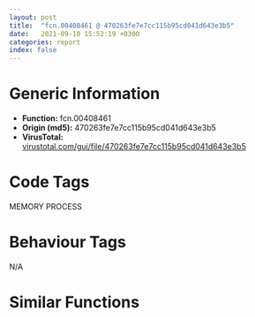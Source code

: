 ```yaml
---
layout: post
title:  "fcn.00408461 @ 470263fe7e7cc115b95cd041d643e3b5"
date:   2021-09-10 15:52:19 +0300
categories: report
index: false
---
```


# Generic Information
- **Function:** fcn.00408461
- **Origin (md5):** 470263fe7e7cc115b95cd041d643e3b5
- **VirusTotal:** [virustotal.com/gui/file/470263fe7e7cc115b95cd041d643e3b5][virustotal_ref]

# Code Tags
<span class="tag" id="MEMORY">MEMORY</span>
<span class="tag" id="PROCESS">PROCESS</span>


# Behaviour Tags
<span class="bhv-tag" id="na">N/A</span>

# Similar Functions
<script type="text/javascript" src="https://www.gstatic.com/charts/loader.js"></script>
<script type="text/javascript">

    google.charts.load('current', {'packages':['corechart']});
    google.charts.setOnLoadCallback(drawChart);

    function drawChart() {
    var data = new google.visualization.DataTable();
        data.addColumn('number', 'X');
        data.addColumn('number', 'Y');
        data.addColumn({type: 'string', role: 'tooltip', 'p': {'html': true}});
        data.addColumn({'type': 'string', 'role': 'style'});
        
        data.addRows([
    [0, 0, '<b><a href="/report/fcn.00408461@470263fe7e7cc115b95cd041d643e3b5">fcn.00408461</a><br>@470263fe7e7cc115b95cd041d643e3b5</b><br>push ebp<br>mov ebp, esp<br>sub esp, 0x48<br>push ebx<br>push esi<br>mov esi, dword[sym.imp.KERNEL32.dll_VirtualAlloc]<br>mov ebx, 0x3000<br>push edi<br>push 4<br>push ebx<br>push 0x400<br>xor eax, eax<br>push eax<br>call esi<br>mov edi, dword[ebp+8]<br>push 4<br>push ebx<br>push 4<br>xor ebx, ebx<br>mov dword[edi], eax<br>push ebx<br>mov dword[ebp-0x48], str.AVP.EXE<br>mov dword[ebp-0x44], str.ekrn.exe<br>mov dword[ebp-0x40], str.avgnt.exe<br>mov dword[ebp-0x3c], str.ashDisp.exe<br>mov dword[ebp-0x38], str.NortonAntiBot.exe<br>mov dword[ebp-0x34], str.Mcshield.exe<br>mov dword[ebp-0x30], str.avengine.exe<br>mov dword[ebp-0x2c], str.cmdagent.exe<br>mov dword[ebp-0x28], str.smc.exe<br>mov dword[ebp-0x24], str.persfw.exe<br>mov dword[ebp-0x20], str.pccpfw.exe<br>mov dword[ebp-0x1c], str.fsguiexe.exe<br>mov dword[ebp-0x18], str.cfp.exe<br>mov dword[ebp-0x14], str.msmpeng.exe<br>call esi<br>mov esi, eax<br>test esi, esi<br>jne 0x408500<br>xor eax, eax<br>jmp 0x408634<br>push ebx<br>push 2<br>mov dword[esi], 0x22c<br>call dword[sym.imp.KERNEL32.dll_CreateToolhelp32Snapshot]<br>mov dword[ebp-0x10], eax<br>cmp eax, 0xffffffff<br>jne 0x408526<br>push 0x8000<br>push ebx<br>push esi<br>call dword[sym.imp.KERNEL32.dll_VirtualFree]<br>jmp 0x4084f9<br>push esi<br>xor ecx, ecx<br>mov dword[ebp-8], ebx<br>push eax<br>mov dword[ebp+8], ebx<br>mov dword[ebp-4], ecx<br>call dword[sym.imp.KERNEL32.dll_Process32FirstW]<br>test eax, eax<br>je 0x408608<br>cmp dword[ebp-4], 0<br>jne 0x4085e3<br>xor eax, eax<br>lea ecx, [esi+0x24]<br>mov dword[ebp-0xc], eax<br>push ecx<br>push dword[ebp+eax*4-0x48]<br>call dword[sym.imp.KERNEL32.dll_lstrcmpiW]<br>test eax, eax<br>je 0x408573<br>mov eax, dword[ebp-0xc]<br>lea ecx, [esi+0x24]<br>inc eax<br>mov dword[ebp-0xc], eax<br>cmp eax, 0xe<br>jb 0x408553<br>jmp 0x4085c6<br>xor eax, eax<br>cmp dword[ebp+8], eax<br>lea ebx, [eax+1]<br>lea eax, [esi+0x24]<br>push eax<br>push dword[edi]<br>jne 0x40858b<br>call dword[sym.imp.KERNEL32.dll_lstrcpyW]<br>jmp 0x408591<br>call dword[sym.imp.KERNEL32.dll_lstrcatW]<br>push 0x41a638<br>push dword[edi]<br>call dword[sym.imp.KERNEL32.dll_lstrcatW]<br>inc dword[ebp+8]<br>lea eax, [esi+0x24]<br>push eax<br>call dword[sym.imp.KERNEL32.dll_lstrlenW]<br>mov ecx, dword[ebp-8]<br>push 1<br>lea ecx, [ecx+eax*2]<br>mov eax, dword[ebp-4]<br>cmp ecx, 0x3c0<br>mov dword[ebp-8], ecx<br>pop ecx<br>cmova eax, ecx<br>mov dword[ebp-4], eax<br>push esi<br>push dword[ebp-0x10]<br>call dword[sym.imp.KERNEL32.dll_Process32NextW]<br>test eax, eax<br>je 0x4085e3<br>call dword[sym.imp.KERNEL32.dll_GetLastError]<br>cmp eax, 0x12<br>jne 0x408541<br>test ebx, ebx<br>je 0x408600<br>mov eax, dword[edi]<br>xor ecx, ecx<br>cmp word[eax], cx<br>je 0x408600<br>push eax<br>call dword[sym.imp.KERNEL32.dll_lstrlenW]<br>mov ecx, dword[edi]<br>xor edx, edx<br>mov word[ecx+eax*2-2], dx<br>mov eax, dword[ebp+0xc]<br>mov ecx, dword[ebp-8]<br>mov dword[eax], ecx<br>push 0x8000<br>xor eax, eax<br>push eax<br>push esi<br>mov esi, dword[sym.imp.KERNEL32.dll_VirtualFree]<br>call esi<br>push dword[ebp-0x10]<br>call dword[sym.imp.KERNEL32.dll_CloseHandle]<br>test ebx, ebx<br>jne 0x408632<br>push 0x8000<br>xor eax, eax<br>push eax<br>push dword[edi]<br>call esi<br>mov eax, ebx<br>pop edi<br>pop esi<br>pop ebx<br>mov esp, ebp<br>pop ebp<br>ret 8<br><eoc> ', 'point { fill-color: #e0440e; }'],

        ]);

    var options = {
        title: 'Similarity Plot',
        legend: 'none',
        colors: ['#dedbd9', '#e6693e', '#ec8f6e', '#f3b49f', '#f6c7b6'],
        tooltip: {isHtml: true, trigger: 'both'},
        explorer: {
        actions: ["dragToZoom", "rightClickToReset"],
        },
        chartArea: {
        width: '80%',
        height: '80%'
        },
        width: '100%',
        height: '100%'
    };

    var chart = new google.visualization.ScatterChart(document.getElementById('chart_div'));

    chart.draw(data, options);
    }
    
</script>


<div id="chart_div" style="width: 100%px; height: 100%;"></div>

# Disassembled Code
{% highlight nasm %}

push ebp
mov ebp, esp
sub esp, 0x48
push ebx
push esi
mov esi, dword[sym.imp.KERNEL32.dll_VirtualAlloc]
mov ebx, 0x3000
push edi
push 4
push ebx
push 0x400
xor eax, eax
push eax
call esi
mov edi, dword[ebp+8]
push 4
push ebx
push 4
xor ebx, ebx
mov dword[edi], eax
push ebx
mov dword[ebp-0x48], str.AVP.EXE
mov dword[ebp-0x44], str.ekrn.exe
mov dword[ebp-0x40], str.avgnt.exe
mov dword[ebp-0x3c], str.ashDisp.exe
mov dword[ebp-0x38], str.NortonAntiBot.exe
mov dword[ebp-0x34], str.Mcshield.exe
mov dword[ebp-0x30], str.avengine.exe
mov dword[ebp-0x2c], str.cmdagent.exe
mov dword[ebp-0x28], str.smc.exe
mov dword[ebp-0x24], str.persfw.exe
mov dword[ebp-0x20], str.pccpfw.exe
mov dword[ebp-0x1c], str.fsguiexe.exe
mov dword[ebp-0x18], str.cfp.exe
mov dword[ebp-0x14], str.msmpeng.exe
call esi
mov esi, eax
test esi, esi
jne 0x408500
xor eax, eax
jmp 0x408634
push ebx
push 2
mov dword[esi], 0x22c
call dword[sym.imp.KERNEL32.dll_CreateToolhelp32Snapshot]
mov dword[ebp-0x10], eax
cmp eax, 0xffffffff
jne 0x408526
push 0x8000
push ebx
push esi
call dword[sym.imp.KERNEL32.dll_VirtualFree]
jmp 0x4084f9
push esi
xor ecx, ecx
mov dword[ebp-8], ebx
push eax
mov dword[ebp+8], ebx
mov dword[ebp-4], ecx
call dword[sym.imp.KERNEL32.dll_Process32FirstW]
test eax, eax
je 0x408608
cmp dword[ebp-4], 0
jne 0x4085e3
xor eax, eax
lea ecx, [esi+0x24]
mov dword[ebp-0xc], eax
push ecx
push dword[ebp+eax*4-0x48]
call dword[sym.imp.KERNEL32.dll_lstrcmpiW]
test eax, eax
je 0x408573
mov eax, dword[ebp-0xc]
lea ecx, [esi+0x24]
inc eax
mov dword[ebp-0xc], eax
cmp eax, 0xe
jb 0x408553
jmp 0x4085c6
xor eax, eax
cmp dword[ebp+8], eax
lea ebx, [eax+1]
lea eax, [esi+0x24]
push eax
push dword[edi]
jne 0x40858b
call dword[sym.imp.KERNEL32.dll_lstrcpyW]
jmp 0x408591
call dword[sym.imp.KERNEL32.dll_lstrcatW]
push 0x41a638
push dword[edi]
call dword[sym.imp.KERNEL32.dll_lstrcatW]
inc dword[ebp+8]
lea eax, [esi+0x24]
push eax
call dword[sym.imp.KERNEL32.dll_lstrlenW]
mov ecx, dword[ebp-8]
push 1
lea ecx, [ecx+eax*2]
mov eax, dword[ebp-4]
cmp ecx, 0x3c0
mov dword[ebp-8], ecx
pop ecx
cmova eax, ecx
mov dword[ebp-4], eax
push esi
push dword[ebp-0x10]
call dword[sym.imp.KERNEL32.dll_Process32NextW]
test eax, eax
je 0x4085e3
call dword[sym.imp.KERNEL32.dll_GetLastError]
cmp eax, 0x12
jne 0x408541
test ebx, ebx
je 0x408600
mov eax, dword[edi]
xor ecx, ecx
cmp word[eax], cx
je 0x408600
push eax
call dword[sym.imp.KERNEL32.dll_lstrlenW]
mov ecx, dword[edi]
xor edx, edx
mov word[ecx+eax*2-2], dx
mov eax, dword[ebp+0xc]
mov ecx, dword[ebp-8]
mov dword[eax], ecx
push 0x8000
xor eax, eax
push eax
push esi
mov esi, dword[sym.imp.KERNEL32.dll_VirtualFree]
call esi
push dword[ebp-0x10]
call dword[sym.imp.KERNEL32.dll_CloseHandle]
test ebx, ebx
jne 0x408632
push 0x8000
xor eax, eax
push eax
push dword[edi]
call esi
mov eax, ebx
pop edi
pop esi
pop ebx
mov esp, ebp
pop ebp
ret 8

{% endhighlight %}

[virustotal_ref]: https://www.virustotal.com/gui/file/470263fe7e7cc115b95cd041d643e3b5